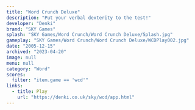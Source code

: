 ```yaml
---
title: "Word Crunch Deluxe"
description: "Put your verbal dexterity to the test!"
developer: "Denki"
brand: "SKY Games"
splash: "SKY Games/Word Crunch/Word Crunch Deluxe/Splash.jpg"
gameplay: "SKY Games/Word Crunch/Word Crunch Deluxe/WCDPlay002.jpg"
date: "2005-12-15"
archived: "2023-04-20"
image: null
menu: null
category: "Word"
scores:
  filter: "item.game == 'wcd'"
links:
  - title: Play
    url: "https://denki.co.uk/sky/wcd/app.html"
---
```

